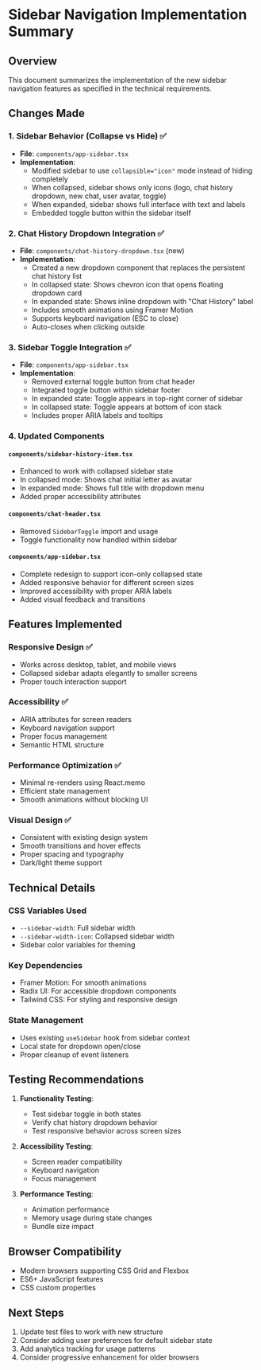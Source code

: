 # Sidebar Navigation Implementation Summary

## Overview

This document summarizes the implementation of the new sidebar navigation features as specified in the technical requirements.

## Changes Made

### 1. Sidebar Behavior (Collapse vs Hide) ✅

- **File**: `components/app-sidebar.tsx`
- **Implementation**:
  - Modified sidebar to use `collapsible="icon"` mode instead of hiding completely
  - When collapsed, sidebar shows only icons (logo, chat history dropdown, new chat, user avatar, toggle)
  - When expanded, sidebar shows full interface with text and labels
  - Embedded toggle button within the sidebar itself

### 2. Chat History Dropdown Integration ✅

- **File**: `components/chat-history-dropdown.tsx` (new)
- **Implementation**:
  - Created a new dropdown component that replaces the persistent chat history list
  - In collapsed state: Shows chevron icon that opens floating dropdown card
  - In expanded state: Shows inline dropdown with "Chat History" label
  - Includes smooth animations using Framer Motion
  - Supports keyboard navigation (ESC to close)
  - Auto-closes when clicking outside

### 3. Sidebar Toggle Integration ✅

- **File**: `components/app-sidebar.tsx`
- **Implementation**:
  - Removed external toggle button from chat header
  - Integrated toggle button within sidebar footer
  - In expanded state: Toggle appears in top-right corner of sidebar
  - In collapsed state: Toggle appears at bottom of icon stack
  - Includes proper ARIA labels and tooltips

### 4. Updated Components

#### `components/sidebar-history-item.tsx`

- Enhanced to work with collapsed sidebar state
- In collapsed mode: Shows chat initial letter as avatar
- In expanded mode: Shows full title with dropdown menu
- Added proper accessibility attributes

#### `components/chat-header.tsx`

- Removed `SidebarToggle` import and usage
- Toggle functionality now handled within sidebar

#### `components/app-sidebar.tsx`

- Complete redesign to support icon-only collapsed state
- Added responsive behavior for different screen sizes
- Improved accessibility with proper ARIA labels
- Added visual feedback and transitions

## Features Implemented

### Responsive Design ✅

- Works across desktop, tablet, and mobile views
- Collapsed sidebar adapts elegantly to smaller screens
- Proper touch interaction support

### Accessibility ✅

- ARIA attributes for screen readers
- Keyboard navigation support
- Proper focus management
- Semantic HTML structure

### Performance Optimization ✅

- Minimal re-renders using React.memo
- Efficient state management
- Smooth animations without blocking UI

### Visual Design ✅

- Consistent with existing design system
- Smooth transitions and hover effects
- Proper spacing and typography
- Dark/light theme support

## Technical Details

### CSS Variables Used

- `--sidebar-width`: Full sidebar width
- `--sidebar-width-icon`: Collapsed sidebar width
- Sidebar color variables for theming

### Key Dependencies

- Framer Motion: For smooth animations
- Radix UI: For accessible dropdown components
- Tailwind CSS: For styling and responsive design

### State Management

- Uses existing `useSidebar` hook from sidebar context
- Local state for dropdown open/close
- Proper cleanup of event listeners

## Testing Recommendations

1. **Functionality Testing**:

   - Test sidebar toggle in both states
   - Verify chat history dropdown behavior
   - Test responsive behavior across screen sizes

2. **Accessibility Testing**:

   - Screen reader compatibility
   - Keyboard navigation
   - Focus management

3. **Performance Testing**:
   - Animation performance
   - Memory usage during state changes
   - Bundle size impact

## Browser Compatibility

- Modern browsers supporting CSS Grid and Flexbox
- ES6+ JavaScript features
- CSS custom properties

## Next Steps

1. Update test files to work with new structure
2. Consider adding user preferences for default sidebar state
3. Add analytics tracking for usage patterns
4. Consider progressive enhancement for older browsers
